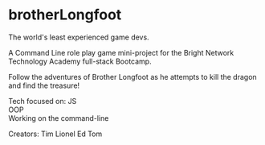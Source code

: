 # brotherLongfoot
The world's least experienced game devs.

A Command Line role play game mini-project for the Bright Network Technology Academy full-stack Bootcamp.

Follow the adventures of Brother Longfoot as he attempts to kill the dragon and find the treasure!

Tech focused on:
JS  
OOP  
Working on the command-line  


Creators:
Tim
Lionel
Ed
Tom

